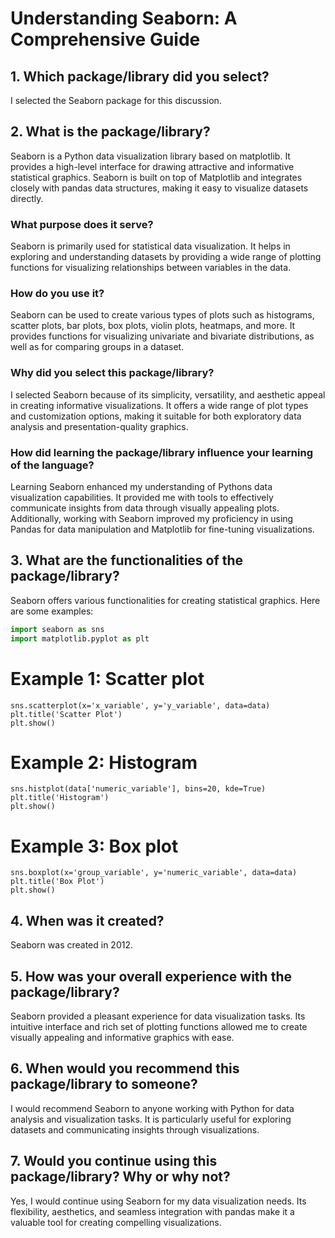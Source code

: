 # Understanding Seaborn: A Comprehensive Guide

## 1. Which package/library did you select?
I selected the Seaborn package for this discussion.

## 2. What is the package/library?
Seaborn is a Python data visualization library based on matplotlib. It provides a high-level interface for drawing attractive and informative statistical graphics. Seaborn is built on top of Matplotlib and integrates closely with pandas data structures, making it easy to visualize datasets directly.

### What purpose does it serve?
Seaborn is primarily used for statistical data visualization. It helps in exploring and understanding datasets by providing a wide range of plotting functions for visualizing relationships between variables in the data.

### How do you use it?
Seaborn can be used to create various types of plots such as histograms, scatter plots, bar plots, box plots, violin plots, heatmaps, and more. It provides functions for visualizing univariate and bivariate distributions, as well as for comparing groups in a dataset.

### Why did you select this package/library?
I selected Seaborn because of its simplicity, versatility, and aesthetic appeal in creating informative visualizations. It offers a wide range of plot types and customization options, making it suitable for both exploratory data analysis and presentation-quality graphics.

### How did learning the package/library influence your learning of the language?
Learning Seaborn enhanced my understanding of Pythons data visualization capabilities. It provided me with tools to effectively communicate insights from data through visually appealing plots. Additionally, working with Seaborn improved my proficiency in using Pandas for data manipulation and Matplotlib for fine-tuning visualizations.

## 3. What are the functionalities of the package/library?
Seaborn offers various functionalities for creating statistical graphics. Here are some examples:

```python
import seaborn as sns
import matplotlib.pyplot as plt
```

# Example 1: Scatter plot
```
sns.scatterplot(x='x_variable', y='y_variable', data=data)
plt.title('Scatter Plot')
plt.show()
```

# Example 2: Histogram
```
sns.histplot(data['numeric_variable'], bins=20, kde=True)
plt.title('Histogram')
plt.show()
```

# Example 3: Box plot
```
sns.boxplot(x='group_variable', y='numeric_variable', data=data)
plt.title('Box Plot')
plt.show()
```

## 4. When was it created?
Seaborn was created in 2012.

## 5. How was your overall experience with the package/library?
Seaborn provided a pleasant experience for data visualization tasks. Its intuitive interface and rich set of plotting functions allowed me to create visually appealing and informative graphics with ease.

## 6. When would you recommend this package/library to someone?
I would recommend Seaborn to anyone working with Python for data analysis and visualization tasks. It is particularly useful for exploring datasets and communicating insights through visualizations.

## 7. Would you continue using this package/library? Why or why not?
Yes, I would continue using Seaborn for my data visualization needs. Its flexibility, aesthetics, and seamless integration with pandas make it a valuable tool for creating compelling visualizations.

